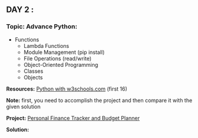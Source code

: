 ## DAY 2 :

### Topic: Advance Python:

- Functions
  - Lambda Functions
  - Module Management (pip install)
  - File Operations (read/write)
  - Object-Oriented Programming
  - Classes
  - Objects

**Resources:** [Python with w3schools.com](https://www.w3schools.com/python/python_functions.asp) (first 16)

**Note:** first, you need to accomplish the project and then compare it with the given solution

**Project:** [Personal Finance Tracker and Budget Planner](https://github.com/HassaneSkikri/Step_by_Step_to_Learn_Data_Science/blob/main/Day%202%20-%20Advance%20Python/Personal%20Finance%20Tracker%20Project.ipynb)

**Solution:**
